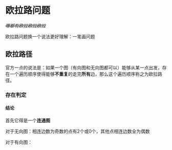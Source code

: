 # 欧拉路问题

_~~哪都有欧拉欧拉欧拉~~_

欧拉路问题换一个说法更好理解：一笔画问题

## 欧拉路径

官方一点的说法是：如果一个图（有向图和无向图都可以）能够从某一点出发，存在一个遍历顺序使得能够**不重复**的走完**所有**边，那么这个遍历顺序称之为欧拉路径。

### 存在判定

#### 结论

首先它得是一个**连通图**

对于无向图：相连边数为奇数的点有2个或0个，其他点相连边数全为偶数

对于有向图：

